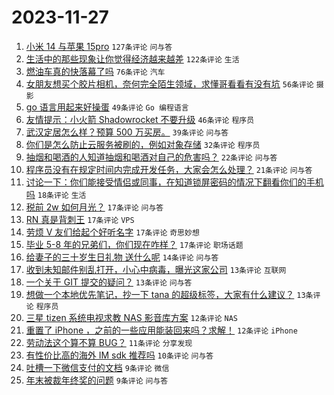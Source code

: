 # 2023-11-27

1. [小米 14 与苹果 15pro](https://www.v2ex.com/t/995416) `127条评论` `问与答`
1. [生活中的那些现象让你觉得经济越来越差](https://www.v2ex.com/t/995430) `122条评论` `生活`
1. [燃油车真的快落幕了吗](https://www.v2ex.com/t/995427) `76条评论` `汽车`
1. [女朋友想买个胶片相机，奈何完全陌生领域，求懂哥看看有没有坑](https://www.v2ex.com/t/995459) `56条评论` `摄影`
1. [go 语言用起来好操蛋](https://www.v2ex.com/t/995474) `49条评论` `Go 编程语言`
1. [友情提示：小火箭 Shadowrocket 不要升级](https://www.v2ex.com/t/995514) `46条评论` `程序员`
1. [武汉定居怎么样？预算 500 万买房。](https://www.v2ex.com/t/995480) `39条评论` `问与答`
1. [你们是怎么防止云服务被刷的，例如对象存储](https://www.v2ex.com/t/995478) `32条评论` `程序员`
1. [抽烟和喝酒的人知道抽烟和喝酒对自己的危害吗？](https://www.v2ex.com/t/995462) `22条评论` `问与答`
1. [程序员没有在规定时间内完成开发任务，大家会怎么处理？](https://www.v2ex.com/t/995469) `21条评论` `问与答`
1. [讨论一下：你们能接受情侣或同事，在知道锁屏密码的情况下翻看你们的手机吗](https://www.v2ex.com/t/995486) `18条评论` `生活`
1. [税前 2w 如何月光？](https://www.v2ex.com/t/995536) `17条评论` `问与答`
1. [RN 真是背刺王](https://www.v2ex.com/t/995526) `17条评论` `VPS`
1. [劳烦 V 友们给起个好听名字](https://www.v2ex.com/t/995483) `17条评论` `奇思妙想`
1. [毕业 5-8 年的兄弟们，你们现在咋样？](https://www.v2ex.com/t/995433) `17条评论` `职场话题`
1. [给妻子的三十岁生日礼物 送什么呢](https://www.v2ex.com/t/995490) `14条评论` `问与答`
1. [收到未知邮件别乱打开，小心中病毒，曝光这家公司](https://www.v2ex.com/t/995527) `13条评论` `互联网`
1. [一个关于 GIT 提交的疑问？](https://www.v2ex.com/t/995487) `13条评论` `问与答`
1. [想做一个本地优先笔记，抄一下 tana 的超级标签，大家有什么建议？](https://www.v2ex.com/t/995424) `13条评论` `程序员`
1. [三星 tizen 系统电视求教 NAS 影音库方案](https://www.v2ex.com/t/995496) `12条评论` `NAS`
1. [重置了 iPhone ，之前的一些应用能装回来吗？求解！](https://www.v2ex.com/t/995400) `12条评论` `iPhone`
1. [劳动法这个算不算 BUG？](https://www.v2ex.com/t/995493) `11条评论` `分享发现`
1. [有性价比高的海外 IM sdk 推荐吗](https://www.v2ex.com/t/995446) `10条评论` `问与答`
1. [吐槽一下微信支付的文档](https://www.v2ex.com/t/995513) `9条评论` `微信`
1. [年末被裁年终奖的问题](https://www.v2ex.com/t/995452) `9条评论` `问与答`
